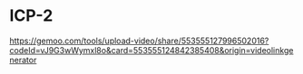 # ICP-2
https://gemoo.com/tools/upload-video/share/553555127996502016?codeId=vJ9G3wWymxl8o&card=553555124842385408&origin=videolinkgenerator
